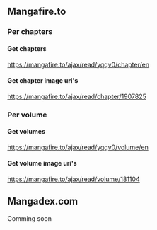## Mangafire.to

### Per chapters

#### Get chapters
https://mangafire.to/ajax/read/yqqv0/chapter/en

#### Get chapter image uri's
https://mangafire.to/ajax/read/chapter/1907825

### Per volume

#### Get volumes
https://mangafire.to/ajax/read/yqqv0/volume/en


#### Get volume image uri's
https://mangafire.to/ajax/read/volume/181104


## Mangadex.com

Comming soon